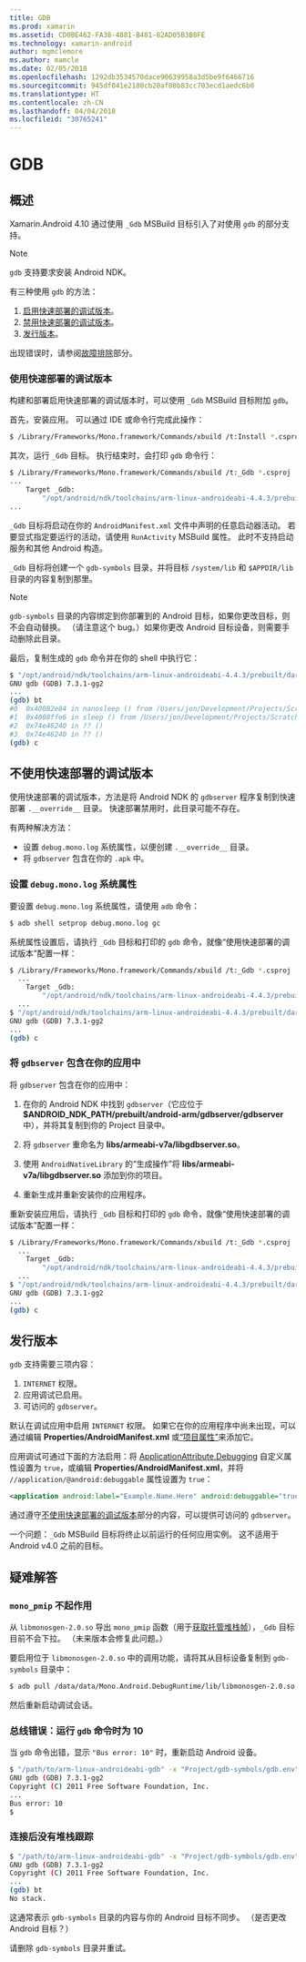 ```yaml
---
title: GDB
ms.prod: xamarin
ms.assetid: CD0BE462-FA38-4881-B481-82AD05B3B8FE
ms.technology: xamarin-android
author: mgmclemore
ms.author: mamcle
ms.date: 02/05/2018
ms.openlocfilehash: 1292db3534570dace90639958a3d5be9f6466716
ms.sourcegitcommit: 945df041e2180cb20af08b83cc703ecd1aedc6b0
ms.translationtype: HT
ms.contentlocale: zh-CN
ms.lasthandoff: 04/04/2018
ms.locfileid: "30765241"
---
```

# <a name="gdb"></a>GDB

## <a name="overview"></a>概述

Xamarin.Android 4.10 通过使用 `_Gdb` MSBuild 目标引入了对使用 `gdb` 的部分支持。 

> [!NOTE]
> `gdb` 支持要求安装 Android NDK。

有三种使用 `gdb` 的方法：

1.  [启用快速部署的调试版本](#Debug_Builds_with_Fast_Deployment)。
1.  [禁用快速部署的调试版本](#Debug_Builds_without_Fast_Deployment)。
1.  [发行版本](#Release_Builds)。


出现错误时，请参阅[故障排除](#Troubleshooting)部分。

<a name="Debug_Builds_with_Fast_Deployment" />

### <a name="debug-builds-with-fast-deployment"></a>使用快速部署的调试版本

构建和部署启用快速部署的调试版本时，可以使用 `_Gdb` MSBuild 目标附加 `gdb`。

首先，安装应用。 可以通过 IDE 或命令行完成此操作：

```bash
$ /Library/Frameworks/Mono.framework/Commands/xbuild /t:Install *.csproj
```

其次，运行 `_Gdb` 目标。 执行结束时，会打印 `gdb` 命令行：

```bash
$ /Library/Frameworks/Mono.framework/Commands/xbuild /t:_Gdb *.csproj
...
    Target _Gdb:
        "/opt/android/ndk/toolchains/arm-linux-androideabi-4.4.3/prebuilt/darwin-x86/bin/arm-linux-androideabi-gdb" -x "/Users/jon/Development/Projects/Scratch.HelloXamarin20//gdb-symbols/gdb.env"
...
```

`_Gdb` 目标将启动在你的 `AndroidManifest.xml` 文件中声明的任意启动器活动。 若要显式指定要运行的活动，请使用 `RunActivity` MSBuild 属性。 此时不支持启动服务和其他 Android 构造。

`_Gdb` 目标将创建一个 `gdb-symbols` 目录，并将目标 `/system/lib` 和 `$APPDIR/lib` 目录的内容复制到那里。


> [!NOTE]
> `gdb-symbols` 目录的内容绑定到你部署到的 Android 目标，如果你更改目标，则不会自动替换。 （请注意这个 bug。）如果你更改 Android 目标设备，则需要手动删除此目录。

最后，复制生成的 `gdb` 命令并在你的 shell 中执行它：

```bash
$ "/opt/android/ndk/toolchains/arm-linux-androideabi-4.4.3/prebuilt/darwin-x86/bin/arm-linux-androideabi-gdb" -x "/Users/jon/Development/Projects/Scratch.HelloXamarin20//gdb-symbols/gdb.env"
GNU gdb (GDB) 7.3.1-gg2
...
(gdb) bt
#0  0x40082e84 in nanosleep () from /Users/jon/Development/Projects/Scratch.HelloXamarin20/gdb-symbols/libc.so
#1  0x4008ffe6 in sleep () from /Users/jon/Development/Projects/Scratch.HelloXamarin20/gdb-symbols/libc.so
#2  0x74e46240 in ?? ()
#3  0x74e46240 in ?? ()
(gdb) c
```

<a name="Debug_Builds_without_Fast_Deployment" />

## <a name="debug-builds-without-fast-deployment"></a>不使用快速部署的调试版本

使用快速部署的调试版本，方法是将 Android NDK 的 `gdbserver` 程序复制到快速部署 `.__override__` 目录。 快速部署禁用时，此目录可能不存在。

有两种解决方法：

-   设置 `debug.mono.log` 系统属性，以便创建 `.__override__` 目录。
-   将 `gdbserver` 包含在你的 `.apk` 中。

### <a name="setting-the-debugmonolog-system-property"></a>设置 `debug.mono.log` 系统属性

要设置 `debug.mono.log` 系统属性，请使用 `adb` 命令：

```bash
$ adb shell setprop debug.mono.log gc
```

系统属性设置后，请执行 `_Gdb` 目标和打印的 `gdb` 命令，就像“使用快速部署的调试版本”配置一样：

```bash
$ /Library/Frameworks/Mono.framework/Commands/xbuild /t:_Gdb *.csproj
  ...
    Target _Gdb:
        "/opt/android/ndk/toolchains/arm-linux-androideabi-4.4.3/prebuilt/darwin-x86/bin/arm-linux-androideabi-gdb" -x "/Users/jon/Development/Projects/Scratch.HelloXamarin20//gdb-symbols/gdb.env"
  ...
$ "/opt/android/ndk/toolchains/arm-linux-androideabi-4.4.3/prebuilt/darwin-x86/bin/arm-linux-androideabi-gdb" -x "/Users/jon/Development/Projects/Scratch.HelloXamarin20//gdb-symbols/gdb.env"
GNU gdb (GDB) 7.3.1-gg2
...
(gdb) c
```


### <a name="including-gdbserver-in-your-app"></a>将 `gdbserver` 包含在你的应用中

将 `gdbserver` 包含在你的应用中：

1. 在你的 Android NDK 中找到 `gdbserver`（它应位于 **$ANDROID\_NDK\_PATH/prebuilt/android-arm/gdbserver/gdbserver** 中），并将其复制到你的 Project 目录中。

2. 将 `gdbserver` 重命名为 **libs/armeabi-v7a/libgdbserver.so**。

3. 使用 `AndroidNativeLibrary` 的“生成操作”将 **libs/armeabi-v7a/libgdbserver.so** 添加到你的项目。

4. 重新生成并重新安装你的应用程序。

重新安装应用后，请执行 `_Gdb` 目标和打印的 `gdb` 命令，就像“使用快速部署的调试版本”配置一样：

```bash
$ /Library/Frameworks/Mono.framework/Commands/xbuild /t:_Gdb *.csproj
  ...
    Target _Gdb:
        "/opt/android/ndk/toolchains/arm-linux-androideabi-4.4.3/prebuilt/darwin-x86/bin/arm-linux-androideabi-gdb" -x "/Users/jon/Development/Projects/Scratch.HelloXamarin20//gdb-symbols/gdb.env"
  ...
$ "/opt/android/ndk/toolchains/arm-linux-androideabi-4.4.3/prebuilt/darwin-x86/bin/arm-linux-androideabi-gdb" -x "/Users/jon/Development/Projects/Scratch.HelloXamarin20//gdb-symbols/gdb.env"
GNU gdb (GDB) 7.3.1-gg2
...
(gdb) c
```

<a name="Release_Builds" />

## <a name="release-builds"></a>发行版本

`gdb` 支持需要三项内容：

1.  `INTERNET` 权限。
2.  应用调试已启用。
3.  可访问的 `gdbserver`。

默认在调试应用中启用 `INTERNET` 权限。 如果它在你的应用程序中尚未出现，可以通过编辑 **Properties/AndroidManifest.xml** 或[“项目属性”](https://developer.xamarin.com/recipes/android/general/projects/add_permissions_to_android_manifest/)来添加它。

应用调试可通过下面的方法启用：将 [ApplicationAttribute.Debugging](https://developer.xamarin.com/api/property/Android.App.ApplicationAttribute.Debuggable/) 自定义属性设置为 `true`，或编辑 **Properties/AndroidManifest.xml**，并将 `//application/@android:debuggable` 属性设置为 `true`：

```xml
<application android:label="Example.Name.Here" android:debuggable="true">
```

通过遵守[不使用快速部署的调试版本](#Debug_Builds_without_Fast_Deployment)部分的内容，可以提供可访问的 `gdbserver`。

一个问题：`_Gdb` MSBuild 目标将终止以前运行的任何应用实例。 这不适用于 Android v4.0 之前的目标。

<a name="Troubleshooting" />

## <a name="troubleshooting"></a>疑难解答

### <a name="monopmip-doesnt-work"></a>`mono_pmip` 不起作用

从 `libmonosgen-2.0.so` 导出 `mono_pmip` 函数（用于[获取托管堆栈帧](http://www.mono-project.com/docs/debug+profile/debug/#debugging-with-gdb)），`_Gdb` 目标目前不会下拉。 （未来版本会修复此问题。）

要启用位于 `libmonosgen-2.0.so` 中的调用功能，请将其从目标设备复制到 `gdb-symbols` 目录中：

```bash
$ adb pull /data/data/Mono.Android.DebugRuntime/lib/libmonosgen-2.0.so Project/gdb-symbols
```

然后重新启动调试会话。

### <a name="bus-error-10-when-running-the-gdb-command"></a>总线错误：运行 `gdb` 命令时为 10

当 `gdb` 命令出错，显示 `"Bus error: 10"` 时，重新启动 Android 设备。

```bash
$ "/path/to/arm-linux-androideabi-gdb" -x "Project/gdb-symbols/gdb.env"
GNU gdb (GDB) 7.3.1-gg2
Copyright (C) 2011 Free Software Foundation, Inc.
...
Bus error: 10
$
```

### <a name="no-stack-trace-after-attach"></a>连接后没有堆栈跟踪

```bash
$ "/path/to/arm-linux-androideabi-gdb" -x "Project/gdb-symbols/gdb.env"
GNU gdb (GDB) 7.3.1-gg2
Copyright (C) 2011 Free Software Foundation, Inc.
...
(gdb) bt
No stack.
```

这通常表示 `gdb-symbols` 目录的内容与你的 Android 目标不同步。 （是否更改 Android 目标？）

请删除 `gdb-symbols` 目录并重试。
